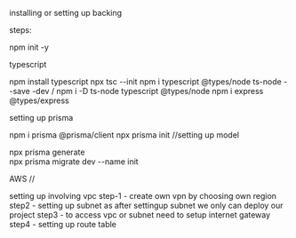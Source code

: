 installing or setting up backing

steps:

npm init -y

typescript

npm install typescript
npx tsc --init
npm i typescript @types/node ts-node --save -dev / npm i -D ts-node typescript @types/node
npm i express @types/express

setting up prisma

npm i prisma @prisma/client
npx prisma init
//setting up model

npx prisma generate  
npx prisma migrate dev --name init

AWS //

setting up involving vpc
step-1 - create own vpn by choosing own region
step2 - setting up subnet as after settingup subnet we only can deploy our project
step3 - to access vpc or subnet need to setup internet gateway
step4 - setting up route table
